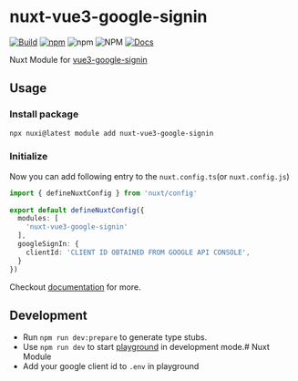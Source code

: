 # nuxt-vue3-google-signin

[![Build](https://github.com/wavezync/nuxt-vue3-google-signin/actions/workflows/build.yaml/badge.svg)](https://github.com/wavezync/nuxt-vue3-google-signin/actions/workflows/build.yaml) [![npm](https://img.shields.io/npm/v/nuxt-vue3-google-signin)](https://www.npmjs.com/package/nuxt-vue3-google-signin) ![npm](https://img.shields.io/npm/dw/nuxt-vue3-google-signin) ![NPM](https://img.shields.io/npm/l/nuxt-vue3-google-signin) [![Docs](https://img.shields.io/badge/docs-Read%20Now-green)](https://vue3-google-signin.wavezync.com/)

Nuxt Module for [vue3-google-signin](https://vue3-google-signin.wavezync.com/)

## Usage

### Install package

```bash
npx nuxi@latest module add nuxt-vue3-google-signin
```

### Initialize

Now you can add following entry to the `nuxt.config.ts`(or `nuxt.config.js`)

```ts
import { defineNuxtConfig } from 'nuxt/config'
 
export default defineNuxtConfig({
  modules: [
    'nuxt-vue3-google-signin'
  ],
  googleSignIn: {
    clientId: 'CLIENT ID OBTAINED FROM GOOGLE API CONSOLE',
  }
})
```

Checkout [documentation](https://vue3-google-signin.wavezync.com/) for more.

## Development

- Run `npm run dev:prepare` to generate type stubs.
- Use `npm run dev` to start [playground](./playground) in development mode.# Nuxt Module
- Add your google client id to `.env` in playground
